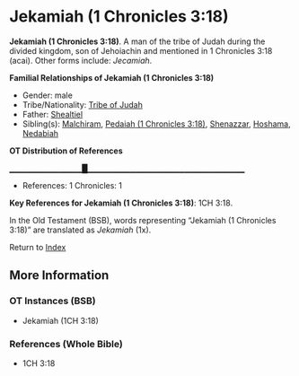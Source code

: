 # Jekamiah (1 Chronicles 3:18)
**Jekamiah (1 Chronicles 3:18)**. 
A man of the tribe of Judah during the divided kingdom, son of Jehoiachin and mentioned in 1 Chronicles 3:18 (acai). 
Other forms include: 
*Jecamiah*. 




**Familial Relationships of Jekamiah (1 Chronicles 3:18)**


* Gender: male
* Tribe/Nationality: [Tribe of Judah](../../../groups/md/acai/Judah.md)
* Father: [Shealtiel](Shealtiel.2.md)
* Sibling(s): [Malchiram](Malchiram.md), [Pedaiah (1 Chronicles 3:18)](Pedaiah.2.md), [Shenazzar](Shenazzar.md), [Hoshama](Hoshama.md), [Nedabiah](Nedabiah.md)


**OT Distribution of References**

▁▁▁▁▁▁▁▁▁▁▁▁█▁▁▁▁▁▁▁▁▁▁▁▁▁▁▁▁▁▁▁▁▁▁▁▁▁▁
* References: 1 Chronicles: 1



**Key References for Jekamiah (1 Chronicles 3:18)**: 
1CH 3:18. 


In the Old Testament (BSB), words representing “Jekamiah (1 Chronicles 3:18)” are translated as 
*Jekamiah* (1x). 




Return to [Index](00-Index.md)

## More Information

### OT Instances (BSB)

* Jekamiah (1CH 3:18)



### References (Whole Bible)

* 1CH 3:18



